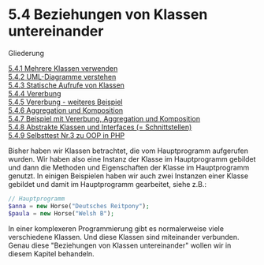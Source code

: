 # 5.4 Beziehungen von Klassen untereinander

Gliederung


[5.4.1 Mehrere Klassen verwenden](5.4.1MehrereKlassenverwenden.md)<br>
[5.4.2 UML-Diagramme verstehen](5.4.2UMLDiagrammeverstehen.md)<br>
[5.4.3 Statische Aufrufe von Klassen](5.4.3StatischeAufrufevonKlassen.md)<br>
[5.4.4 Vererbung](5.4.4Vererbung.md)<br>
[5.4.5 Vererbung - weiteres Beispiel](5.4.5VererbungweiteresBeispiel.md)<br>
[5.4.6 Aggregation und Komposition](5.4.6AggregationundKomposition.md)<br>
[5.4.7 Beispiel mit Vererbung, Aggregation und Komposition](5.4.7BeispielmitVererbungAggregationundKomposition.md)<br>
[5.4.8 Abstrakte Klassen und Interfaces (= Schnittstellen)](5.4.8AbstrakteKlassenundInterfaces.md)<br>
[5.4.9 Selbsttest Nr.3 zu OOP in PHP](5.4.9Selbsttest3zuOOPinPHP.md)



Bisher haben wir Klassen betrachtet, die vom Hauptprogramm aufgerufen wurden. Wir haben also eine Instanz der Klasse im Hauptprogramm gebildet und dann die Methoden und Eigenschaften der Klasse im Hauptprogramm genutzt. In einigen Beispielen haben wir auch zwei Instanzen einer Klasse gebildet und damit im Hauptprogramm gearbeitet, siehe z.B.:

```php linenums="1"
// Hauptprogramm
$anna = new Horse("Deutsches Reitpony");
$paula = new Horse("Welsh B");
```

In einer komplexeren Programmierung gibt es normalerweise viele verschiedene Klassen. Und diese Klassen sind miteinander verbunden. Genau diese "Beziehungen von Klassen untereinander" wollen wir in diesem Kapitel behandeln.
